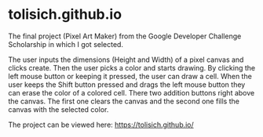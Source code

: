 # tolisich.github.io
The final project (Pixel Art Maker) from the Google Developer Challenge Scholarship in which I got selected. 

The user inputs the dimensions (Height and Width) of a pixel canvas and clicks create. Then the user picks a color and starts drawing. 
By clicking the left mouse button or keeping it pressed, the user can draw a cell. When the user keeps the Shift button pressed and 
drags the left mouse button they can erase the color of a colored cell. There two addition buttons right above the canvas. The first
one clears the canvas and the second one fills the canvas with the selected color.

The project can be viewed here: https://tolisich.github.io/
